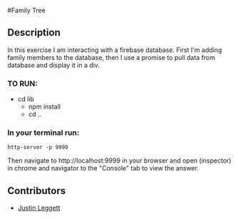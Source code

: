 #Family Tree



## Description
In this exercise I am interacting with a firebase database. First I'm adding family members to the database, then I use a promise to pull data from database and display it in a div.


### TO RUN:
* cd lib
    - npm install
    - cd ..
### In your terminal run:
```
http-server -p 9999
```
Then navigate to http://localhost:9999 in your browser and open (inspector) in chrome and navigator to the "Console" tab to view the answer.

## Contributors
- [Justin Leggett](https://github.com/justinal64)